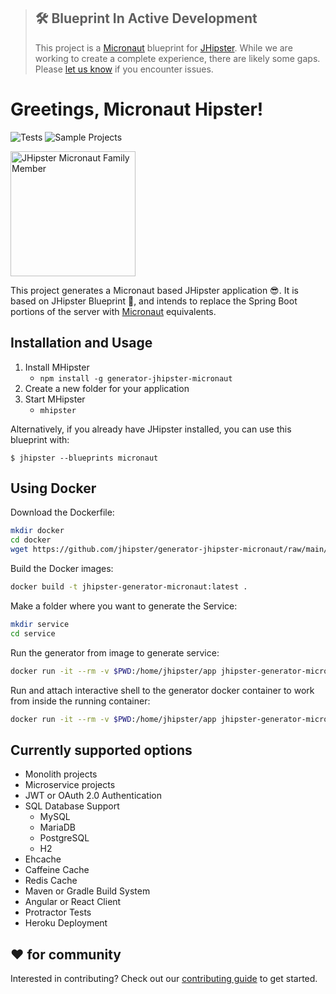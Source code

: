 > ## 🛠 Blueprint In Active Development
> This project is a [Micronaut](https://micronaut.io) blueprint for [JHipster](https://jhipster.tech).
> While we are working to create a complete experience, there are likely some gaps.
> Please [let us know](https://github.com/jhipster/generator-jhipster-micronaut/issues) if you encounter issues.
>

# Greetings, Micronaut Hipster!

![Tests](https://github.com/jhipster/generator-jhipster-micronaut/workflows/Generator%20Lint%20/%20Tests/badge.svg)
![Sample Projects](https://github.com/jhipster/generator-jhipster-micronaut/workflows/Verify%20Sample%20Projects/badge.svg)

<img src="https://raw.githubusercontent.com/jhipster/jhipster-artwork/master/family/jhipster_family_member_4.png" alt="JHipster Micronaut Family Member"
width=200
style="max-width:50%;">

This project generates a Micronaut based JHipster application 😎.
It is based on JHipster Blueprint 🔵, and intends to replace the Spring Boot portions of the server with [Micronaut](https://micronaut.io) equivalents.

## Installation and Usage

1. Install MHipster
    + `npm install -g generator-jhipster-micronaut`
2. Create a new folder for your application
3. Start MHipster
    + `mhipster`

Alternatively, if you already have JHipster installed, you can use this blueprint with:
```
$ jhipster --blueprints micronaut
```

## Using Docker

Download the Dockerfile:

```bash
mkdir docker
cd docker
wget https://github.com/jhipster/generator-jhipster-micronaut/raw/main/docker/Dockerfile
```

Build the Docker images:

```bash
docker build -t jhipster-generator-micronaut:latest .
```

Make a folder where you want to generate the Service:

```bash
mkdir service
cd service
```

Run the generator from image to generate service:

```bash
docker run -it --rm -v $PWD:/home/jhipster/app jhipster-generator-micronaut
```

Run and attach interactive shell to the generator docker container to work from inside the running container:

```bash
docker run -it --rm -v $PWD:/home/jhipster/app jhipster-generator-micronaut /bin/bash
```

## Currently supported options
* Monolith projects
* Microservice projects
* JWT or OAuth 2.0 Authentication
* SQL Database Support
  * MySQL
  * MariaDB
  * PostgreSQL
  * H2
* Ehcache
* Caffeine Cache
* Redis Cache
* Maven or Gradle Build System
* Angular or React Client
* Protractor Tests
* Heroku Deployment

## ❤️ for community

Interested in contributing?
Check out our [contributing guide](https://github.com/jhipster/generator-jhipster-micronaut/blob/main/CONTRIBUTING.md) to get started.
